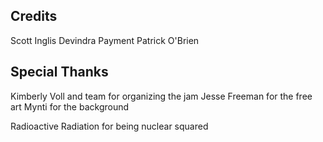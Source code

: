 Credits
-------------
Scott Inglis
Devindra Payment
Patrick O'Brien


Special Thanks
-------------------
Kimberly Voll and team for organizing the jam
Jesse Freeman for the free art
Mynti for the background

Radioactive Radiation for being nuclear squared

